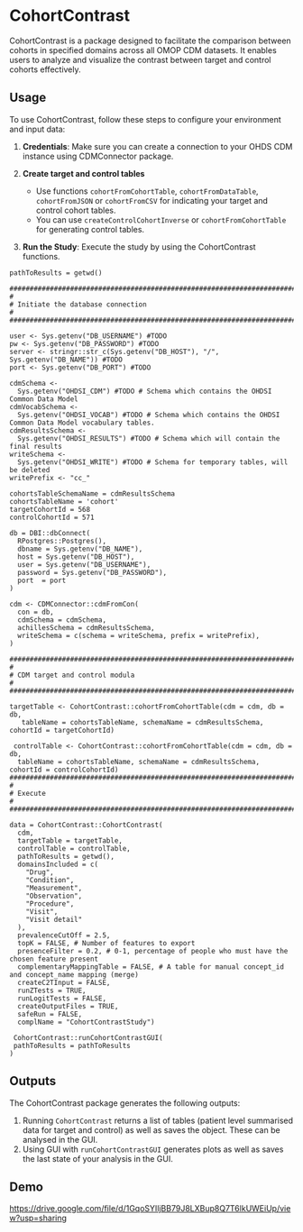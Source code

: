 # CohortContrast

CohortContrast is a package designed to facilitate the comparison between cohorts in specified domains across all OMOP CDM datasets. It enables users to analyze and visualize the contrast between target and control cohorts effectively.

## Usage

To use CohortContrast, follow these steps to configure your environment and input data:

1. **Credentials**: Make sure you can create a connection to your OHDS CDM instance using CDMConnector package.

2. **Create target and control tables** 
    - Use functions `cohortFromCohortTable`, `cohortFromDataTable`, `cohortFromJSON` or `cohortFromCSV` for indicating your target and control cohort tables.
    - You can use `createControlCohortInverse` or `cohortFromCohortTable` for generating control tables.

3. **Run the Study**: Execute the study by using the CohortContrast functions.
```
pathToResults = getwd()

################################################################################
#
# Initiate the database connection
#
#################################################################################

user <- Sys.getenv("DB_USERNAME") #TODO
pw <- Sys.getenv("DB_PASSWORD") #TODO
server <- stringr::str_c(Sys.getenv("DB_HOST"), "/", Sys.getenv("DB_NAME")) #TODO
port <- Sys.getenv("DB_PORT") #TODO

cdmSchema <-
  Sys.getenv("OHDSI_CDM") #TODO # Schema which contains the OHDSI Common Data Model
cdmVocabSchema <-
  Sys.getenv("OHDSI_VOCAB") #TODO # Schema which contains the OHDSI Common Data Model vocabulary tables.
cdmResultsSchema <-
  Sys.getenv("OHDSI_RESULTS") #TODO # Schema which will contain the final results
writeSchema <-
  Sys.getenv("OHDSI_WRITE") #TODO # Schema for temporary tables, will be deleted
writePrefix <- "cc_"

cohortsTableSchemaName = cdmResultsSchema
cohortsTableName = 'cohort'
targetCohortId = 568
controlCohortId = 571

db = DBI::dbConnect(
  RPostgres::Postgres(),
  dbname = Sys.getenv("DB_NAME"),
  host = Sys.getenv("DB_HOST"),
  user = Sys.getenv("DB_USERNAME"),
  password = Sys.getenv("DB_PASSWORD"),
  port  = port
)

cdm <- CDMConnector::cdmFromCon(
  con = db,
  cdmSchema = cdmSchema,
  achillesSchema = cdmResultsSchema,
  writeSchema = c(schema = writeSchema, prefix = writePrefix),
)

################################################################################
#
# CDM target and control modula
#
################################################################################

targetTable <- CohortContrast::cohortFromCohortTable(cdm = cdm, db = db,
   tableName = cohortsTableName, schemaName = cdmResultsSchema, cohortId = targetCohortId)
   
 controlTable <- CohortContrast::cohortFromCohortTable(cdm = cdm, db = db,
  tableName = cohortsTableName, schemaName = cdmResultsSchema, cohortId = controlCohortId)
################################################################################
#
# Execute
#
################################################################################

data = CohortContrast::CohortContrast(
  cdm,
  targetTable = targetTable,
  controlTable = controlTable,
  pathToResults = getwd(),
  domainsIncluded = c(
    "Drug",
    "Condition",
    "Measurement",
    "Observation",
    "Procedure",
    "Visit",
    "Visit detail"
  ),
  prevalenceCutOff = 2.5,
  topK = FALSE, # Number of features to export
  presenceFilter = 0.2, # 0-1, percentage of people who must have the chosen feature present
  complementaryMappingTable = FALSE, # A table for manual concept_id and concept_name mapping (merge)
  createC2TInput = FALSE,
  runZTests = TRUE,
  runLogitTests = FALSE,
  createOutputFiles = TRUE,
  safeRun = FALSE,
  complName = "CohortContrastStudy")
  
 CohortContrast::runCohortContrastGUI(
 pathToResults = pathToResults
)
 ```

## Outputs

The CohortContrast package generates the following outputs:

1. Running `CohortContrast` returns a list of tables (patient level summarised data for target and control) as well as saves the object. These can be analysed in the GUI.
2. Using GUI with `runCohortContrastGUI` generates plots as well as saves the last state of your analysis in the GUI.


## Demo

https://drive.google.com/file/d/1GqoSYIljBB79J8LXBup8Q7T6lkUWEiUp/view?usp=sharing
